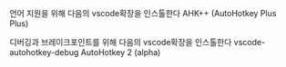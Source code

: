 언어 지원을 위해 다음의 vscode확장을 인스톨한다
AHK++ (AutoHotkey Plus Plus)

디버깅과 브레이크포인트를 위해 다음의 vscode확장을 인스톨한다
vscode-autohotkey-debug
AutoHotkey 2 (alpha)